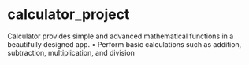 # calculator_project
 Calculator provides simple and advanced mathematical functions in a beautifully designed app.  • Perform basic calculations such as addition, subtraction, multiplication, and division
